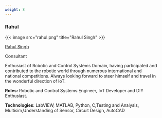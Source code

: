 ```yaml
---
weight: 8
---
```


### Rahul

{{< image src="rahul.png" title="Rahul Singh" >}}

[Rahul Singh](https://www.linkedin.com/in/rahul-singh-3a4202146/)

Consultant

Enthusiast of Robotic and Control Systems Domain, having participated and contributed to the robotic world through numerous international and national competitions. Always looking forward to steer himself and travel in the wonderful direction of IoT.

**Roles:** Robotic and Control Systems Engineer, IoT Developer and DIY Enthusiast.

**Technologies:** LabVIEW, MATLAB, Python, C,Testing and Analysis, Multisim,Understanding of Sensor, Circuit Design, AutoCAD

